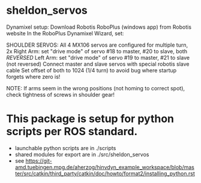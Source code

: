 # sheldon_servos

Dynamixel setup:
Download Robotis RoboPlus (windows app) from Robotis website
In the RoboPlus Dynamixel Wizard, set:

SHOULDER SERVOS:
All 4 MX106 servos are configured for multiple turn, 2x
Right Arm:  set "drive mode" of servo #18 to master, #20 to slave, both *REVERSED*
Left Arm: set "drive mode" of servo #19 to master, #21 to slave (not reversed)
Connect master and slave servos with special robotis slave cable
Set offset of both to 1024 (1/4 turn) to avoid bug where startup forgets where zero is!


NOTE:  If arms seem in the wrong positions (not homing to correct spot), check tightness
of screws in shoulder gear!

# This package is setup for python scripts per ROS standard.
  - launchable python scripts are in ./scripts
  - shared modules for export are in ./src/sheldon_servos
  - see https://git-amd.tuebingen.mpg.de/aherzog/hinvdyn_example_workspace/blob/master/src/catkin/third_party/catkin/doc/howto/format2/installing_python.rst
